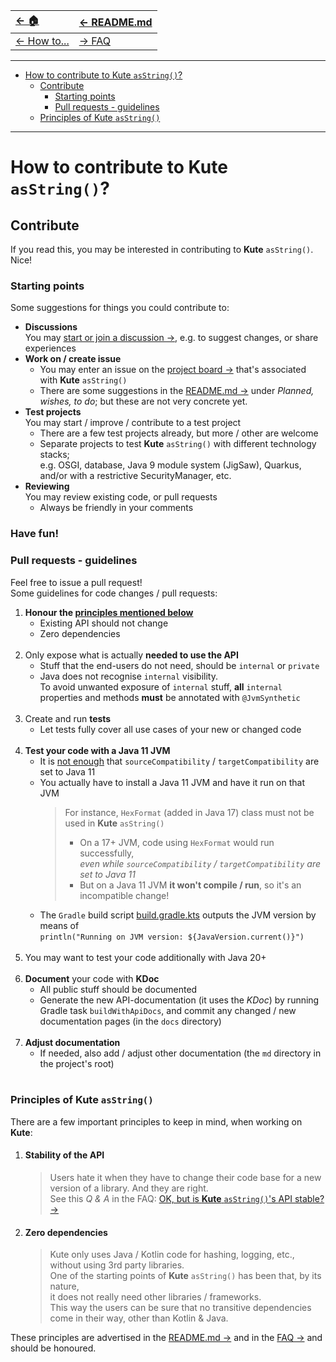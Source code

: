 | [← 🏠](../../../)            | [← README.md](../../../README.md) |
|:-----------------------------|:----------------------------------|
| [← How to...](../0-howto.md) | [→ FAQ](../../../md/faq/0-faq.md) |

<hr>

* [How to contribute to Kute `asString()`?](#how-to-contribute-to-kute-asstring)
  * [Contribute](#contribute)
    * [Starting points](#starting-points)
    * [Pull requests - guidelines](#pull-requests---guidelines)
  * [Principles of Kute `asString()`](#principles-of-kute-asstring)

<hr>

# How to contribute to Kute `asString()`?

## Contribute
If you read this, you may be interested in contributing to **Kute** `asString()`. Nice!

### Starting points
Some suggestions for things you could contribute to:
* **Discussions**<br>
  You may [start or join a discussion →](https://github.com/JanHendrikVanHeusden/Kute/discussions/new/choose), e.g. to suggest changes, or share experiences
* **Work on / create issue**<br>
   * You may enter an issue on the [project board →](https://github.com/users/JanHendrikVanHeusden/projects/2) that's associated with **Kute** `asString()`
   * There are some suggestions in the [README.md →](../../../README.md#planned-wishes-to-do) under _Planned, wishes, to do_; but these are not very concrete yet.
* **Test projects**<br>
  You may start / improve / contribute to a test project
    * There are a few test projects already, but more / other are welcome
    * Separate projects to test **Kute** `asString()` with different technology stacks;<br>
     e.g. OSGI, database, Java 9 module system (JigSaw), Quarkus, and/or with a restrictive SecurityManager, etc.
* **Reviewing**
  <br>You may review existing code, or pull requests
    * Always be friendly in your comments

### Have fun!

### Pull requests - guidelines

Feel free to issue a pull request!
<br>Some guidelines for code changes / pull requests:

1. **Honour the [principles mentioned below](#principles-of-kute-asstring)**
   * Existing API should not change
   * Zero dependencies
<br><br>
2. Only expose what is actually **needed to use the API**
   * Stuff that the end-users do not need, should be `internal` or `private`
   * Java does not recognise `internal` visibility.<br>
     To avoid unwanted exposure of `internal` stuff, **all** `internal` properties and methods **must** be annotated with `@JvmSynthetic`
<br><br>
3. Create and run **tests**
   * Let tests fully cover all use cases of your new or changed code
<br><br>
4. **Test your code with a Java 11 JVM**
   * It is <u>not enough</u> that `sourceCompatibility` / `targetCompatibility` are set to Java 11
   * You actually have to install a Java 11 JVM and have it run on that JVM<br>
     > For instance, `HexFormat` (added in Java 17) class must not be used in **Kute** `asString()`
     > * On a 17+ JVM, code using `HexFormat` would run successfully,<br>
        _even while `sourceCompatibility` / `targetCompatibility` are set to Java 11_
     > * But on a Java 11 JVM **it won't compile / run**, so it's an incompatible change!
   * The `Gradle` build script [build.gradle.kts](build.gradle.kts) outputs the JVM version by means of<br>
    `println("Running on JVM version: ${JavaVersion.current()}")`
<br><br>
5. You may want to test your code additionally with Java 20+<br><br>
6. **Document** your code with **KDoc**
   * All public stuff should be documented
   * Generate the new API-documentation (it uses the _KDoc_) by running Gradle task `buildWithApiDocs`, and commit any changed / new documentation pages (in the `docs` directory)
<br><br>
7. **Adjust documentation**
   * If needed, also add / adjust other documentation (the `md` directory in the project's root)
<br><br>

### Principles of Kute `asString()`
There are a few important principles to keep in mind, when working on **Kute**:
1. #### Stability of the API
   >Users hate it when they have to change their code base for a new version of a library. And they are right.<br>
   See this _Q & A_ in the FAQ: [OK, but is **Kute** `asString()`'s <u>API</u> stable? →](../../faq/0-faq.md#ok-but-is-kute-asstrings-api-stable)

2. #### Zero dependencies
   > Kute only uses Java / Kotlin code for hashing, logging, etc., without using 3rd party libraries.<br>
   One of the starting points of **Kute** `asString()` has been that, by its nature,<br>
   > it does not really need other libraries / frameworks.<br>
   This way the users can be sure that no transitive dependencies come in their way, other than Kotlin & Java.

These principles are advertised in the [README.md →](../../../README.md) and in the [FAQ →](../../../md/faq/0-faq.md) and should be honoured.

